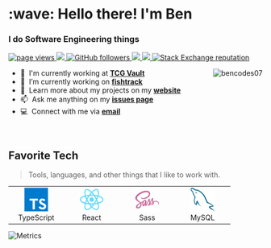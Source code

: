 <h1 align="left" id="macropower-title">:wave: Hello there! I'm Ben</h1>
<h3 align="left">I do Software Engineering things</h3>

<p align="left">
  <a href="https://github.com/bencodes07/bencodes07">
    <img src="https://komarev.com/ghpvc/?username=bencodes07" alt="page views" />
  </a>
  <a href="https://vscode.dev">
    <img src="https://img.shields.io/badge/Editor-VSCode-blue?logo=visual-studio-code&logoColor=white">
  </a>
  <a href="https://github.com/MacroPower?tab=followers">
    <img alt="GitHub followers" src="https://img.shields.io/github/followers/MacroPower?color=green&logo=github">
  </a>
  <a href="https://react.dev">
    <img src="https://img.shields.io/badge/JavaScript%20Framework-React-32CD32?logo=javascript&logoColor=white">
  </a>
  <a href="https://apple.com">
    <img src="https://img.shields.io/badge/OS-macOS-informational?logo=apple&logoColor=white">
  </a>
  <a href="https://stackoverflow.com/users/13688326">
    <img alt="Stack Exchange reputation" src="https://img.shields.io/stackexchange/stackoverflow/r/13688326?color=orange&label=reputation&logo=stackoverflow">
  </a>
</p>

<a href="#-title">
  <img src="https://github-readme-stats.vercel.app/api?username=bencodes07&show_icons=true&theme=transparent" alt="bencodes07" align="right" />
</a>

- :office: &nbsp;I'm currently working at **[TCG Vault]**
- :seedling: &nbsp;I’m currently working on **[fishtrack]**
- :book: &nbsp;Learn more about my projects on my **[website]**
- :mailbox: &nbsp;Ask me anything on my **[issues page]**
- :computer: &nbsp;Connect with me via **[email]**

<br>

<h2 align="left" id="macropower-tech">Favorite Tech</h2>

> Tools, languages, and other things that I like to work with.

<table>
  <tr>
    <td align="center" width="96">
      <a href="#macropower-tech">
        <img src="./typescript-original.svg" width="48" height="48" alt="TypeScript" />
      </a>
      <br>TypeScript
    </td>
    <td align="center" width="96">
      <a href="#macropower-tech">
        <img src="./react-original.svg" width="48" height="48" alt="TypeScript" />
      </a>
      <br>React
    </td>
    <td align="center" width="96">
      <a href="#macropower-tech">
        <img src="./sass-original.svg" width="48" height="48" alt="TypeScript" />
      </a>
      <br>Sass
    </td>
    <td align="center" width="96">
      <a href="#macropower-tech">
        <img src="./mysql-original.svg" width="48" height="48" alt="TypeScript" />
      </a>
      <br>MySQL
    </td>
  </tr>
</table>

![Metrics](https://metrics.lecoq.io/bencodes07?template=classic&base.header=0&lines=1&base=header%2C%20activity%2C%20community%2C%20repositories%2C%20metadata&base.indepth=false&base.hireable=false&base.skip=false&lines=false&lines.sections=base&lines.repositories.limit=4&lines.history.limit=1&config.timezone=Europe%2FBerlin)

[TCG Vault]: https://tcg-home.com "TCG Home"
[issues page]: https://github.com/bencodes07/bencodes07/issues "bencodes07/issues"
[fishtrack]: https://github.com/bencodes07/fishtrack "bencodes07/fishtrack"
[website]: https://bencodes.vercel.app "My Website"
[email]: mailto:boeckmannben@gmail.com "boeckmannben<at>gmail.com"
